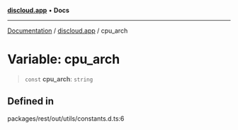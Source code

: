 [**discloud.app**](../README.md) • **Docs**

***

[Documentation](../../packages.md) / [discloud.app](../README.md) / cpu\_arch

# Variable: cpu\_arch

> `const` **cpu\_arch**: `string`

## Defined in

packages/rest/out/utils/constants.d.ts:6

